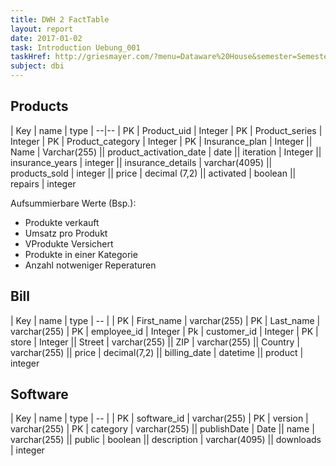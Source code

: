 ```yaml
---
title: DWH 2 FactTable
layout: report
date: 2017-01-02
task: Introduction Uebung_001
taskHref: http://griesmayer.com/?menu=Dataware%20House&semester=Semester_5&topic=02_FactTable
subject: dbi
---
```


## Products

| Key | name | type
| --|--
| PK | Product_uid | Integer
| PK | Product_series | Integer
| PK | Product_category | Integer
| PK | Insurance_plan | Integer
|| Name | Varchar(255)
|| product_activation_date | date
|| iteration | Integer
|| insurance_years | integer
|| insurance_details | varchar(4095)
|| products_sold | integer
|| price | decimal (7,2)
|| activated | boolean
|| repairs | integer

Aufsummierbare Werte (Bsp.):

- Produkte verkauft
- Umsatz pro Produkt
- VProdukte Versichert
- Produkte in einer Kategorie
- Anzahl notweniger Reperaturen


## Bill

| Key | name | type
| -- |
| PK | First_name | varchar(255)
| PK | Last_name | varchar(255)
| PK | employee_id | Integer
| Pk | customer_id | Integer
| PK | store | Integer
|| Street | varchar(255)
|| ZIP | varchar(255)
|| Country | varchar(255)
|| price | decimal(7,2)
|| billing_date | datetime
|| product | integer


## Software
| Key | name | type
| -- |
| PK | software_id | varchar(255)
| PK | version | varchar(255)
| PK | category | varchar(255)
|| publishDate | Date
|| name | varchar(255)
|| public | boolean
|| description | varchar(4095)
|| downloads | integer
